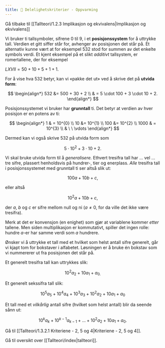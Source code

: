 ```yaml
---
title: 📄 Delelighetskriterier - Oppvarming
---
```

Gå tilbake til [[Tallteori/1.2.3 Implikasjon og ekvivalens|Implikasjon og ekvivalens]]

Vi bruker ti tallsymboler, sifrene $0$ til $9$, i et **posisjonssystem** for å uttrykke tall. Verdien et gitt siffer står for, avhenger av posisjonen det står på. Et alternativ kunne vært at for eksempel $532$ stod for summen av det enkelte symbols verdi. Et kjent eksempel på et slikt *additivt* tallsystem, er romertallene, der for eksempel

$LXVII = 50 + 10 + 5 + 1 + 1$.

For å vise hva $532$ betyr, kan vi «pakke det ut» ved å skrive det på **utvida form**:

$$
\begin{align*} 
532 
&= 500 + 30 + 2
\\
& = 5 \cdot 100 + 3 \cdot 10 + 2.
\end{align*} 
$$

Posisjonssystemet vi bruker har **grunntall** ti. Det betyr at verdien av hver posisjon er en potens av ti:

$$
\begin{align*} 
1 
& = 10^{0}
\\
10 
&= 10^{1}
\\
100
&= 10^{2}
\\
1000 & = 10^{3}
\\
& \ \  \vdots 
\end{align*} 
$$

Dermed kan vi også skrive $532$ på utvida form som

$$
5 \cdot 10^{2} + 3 \cdot 10 + 2.
$$

Vi skal bruke utvida form til å *generalisere.* Ethvert tresifra tall har ... vel ... tre sifre, plassert henholdsvis på hundrer-, tier og enerplass. *Alle* tresifra tall i posisjonssystemet med grunntall ti ser altså slik ut:

$$
100a + 10b + c,
$$

eller altså

$$
10^{2}a + 10b + c,
$$

der $a$, $b$ og $c$ er sifre mellom null og ni ($a \neq 0$, for da ville det ikke være tresifra).

Merk at det er konvensjon (en enighet) som gjør at variablene kommer *etter* tallene. Men siden multiplikasjon er kommutativt, spiller det ingen rolle: hundre $a$-er har samme verdi som $a$ hundrere.

Ønsker vi å uttrykke et tall med et hvilket som helst antall sifre generelt, går vi kjapt tom for bokstaver i alfabetet. Løsningen er å bruke én bokstav som vi nummererer ut fra posisjonen det står på.

Et generelt tresifra tall kan uttrykkes slik:

$$
10^{2}a_{2} + 10a_{1} + a_{0.}
$$

Et generelt sekssifra tall slik:

$$
10^{5}a_{5} + 10^{4}a_{4} + 10^{3}a_{3} + 10^{2}a_{2} + 10a_{1} + a_{0}
$$

Et tall med et *vilkårlig* antall sifre (hvilket som helst antall) blir da seende sånn ut:

$$
10^{k}a_{k} + 10^{k - 1}a_{k - 1} + \ldots + 10^{2}a_{2} + 10a_{1} + a_{0}.
$$


Gå til [[Tallteori/1.3.2.1 Kriteriene - 2, 5 og 4|Kriteriene - 2, 5 og 4]].

Gå til oversikt over [[Tallteori/index|tallteori]].